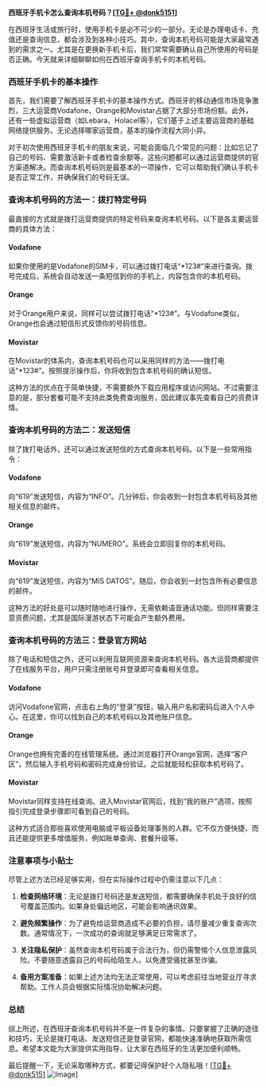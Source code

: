 **西班牙手机卡怎么查询本机号码？[[TG💪+ @donk5151](https://t.me/s/donk5151)]**

在西班牙生活或旅行时，使用手机卡是必不可少的一部分。无论是办理电话卡、充值还是查询信息，都会涉及到各种小技巧。其中，查询本机号码可能是大家最常遇到的需求之一。尤其是在更换新手机卡后，我们常常需要确认自己所使用的号码是否正确。今天就来详细聊聊如何在西班牙查询手机卡的本机号码。

### 西班牙手机卡的基本操作

首先，我们需要了解西班牙手机卡的基本操作方式。西班牙的移动通信市场竞争激烈，三大运营商Vodafone、Orange和Movistar占据了大部分市场份额。此外，还有一些虚拟运营商（如Lebara、Holacel等），它们基于上述主要运营商的基础网络提供服务。无论选择哪家运营商，基本的操作流程大同小异。

对于初次使用西班牙手机卡的朋友来说，可能会面临几个常见的问题：比如忘记了自己的号码、需要激活新卡或者检查余额等。这些问题都可以通过运营商提供的官方渠道解决。而查询本机号码则是最基本的一项操作，它可以帮助我们确认手机卡是否正常工作，并确保我们的号码无误。

### 查询本机号码的方法一：拨打特定号码

最直接的方式就是拨打运营商提供的特定号码来查询本机号码。以下是各主要运营商的具体方法：

#### Vodafone
如果你使用的是Vodafone的SIM卡，可以通过拨打电话“*123#”来进行查询。拨号完成后，系统会自动发送一条短信到你的手机上，内容包含你的本机号码。

#### Orange
对于Orange用户来说，同样可以尝试拨打电话“*123#”。与Vodafone类似，Orange也会通过短信形式反馈你的号码信息。

#### Movistar
在Movistar的体系内，查询本机号码也可以采用同样的方法——拨打电话“*123#”。按照提示操作后，你将收到包含本机号码的确认短信。

这种方法的优点在于简单快捷，不需要额外下载应用程序或访问网站。不过需要注意的是，部分套餐可能不支持此类免费查询服务，因此建议事先查看自己的资费详情。

### 查询本机号码的方法二：发送短信

除了拨打电话外，还可以通过发送短信的方式查询本机号码。以下是一些常用指令：

#### Vodafone
向“619”发送短信，内容为“INFO”。几分钟后，你会收到一封包含本机号码及其他相关信息的邮件。

#### Orange
向“619”发送短信，内容为“NUMERO”。系统会立即回复你的本机号码。

#### Movistar
向“619”发送短信，内容为“MIS DATOS”。随后，你会收到一封包含所有必要信息的邮件。

这种方法的好处是可以随时随地进行操作，无需依赖语音通话功能。但同样需要注意资费问题，尤其是国际漫游状态下可能会产生额外费用。

### 查询本机号码的方法三：登录官方网站

除了电话和短信之外，还可以利用互联网资源来查询本机号码。各大运营商都提供了在线服务平台，用户只需注册账号并登录即可查看相关信息。

#### Vodafone
访问Vodafone官网，点击右上角的“登录”按钮，输入用户名和密码后进入个人中心。在这里，你可以找到自己的本机号码以及其他账户信息。

#### Orange
Orange也拥有完善的在线管理系统。通过浏览器打开Orange官网，选择“客户区”，然后输入手机号码和密码完成身份验证。之后就能轻松获取本机号码了。

#### Movistar
Movistar同样支持在线查询。进入Movistar官网后，找到“我的账户”选项，按照指引完成登录步骤即可看到自己的号码。

这种方式适合那些喜欢使用电脑或平板设备处理事务的人群。它不仅方便快捷，而且还能提供更多增值服务，例如账单查询、套餐升级等。

### 注意事项与小贴士

尽管上述方法已经足够实用，但在实际操作过程中仍需注意以下几点：

1. **检查网络环境**：无论是拨打号码还是发送短信，都需要确保手机处于良好的信号覆盖范围内。如果身处偏远地区，可能会影响通讯效果。
   
2. **避免频繁操作**：为了避免给运营商造成不必要的负担，请尽量减少重复查询次数。通常情况下，一次成功的查询就足够满足日常需求了。

3. **关注隐私保护**：虽然查询本机号码属于合法行为，但仍需警惕个人信息泄露风险。不要随意透露自己的号码给陌生人，以免遭受骚扰甚至诈骗。

4. **备用方案准备**：如果上述方法均无法正常使用，可以考虑前往当地营业厅寻求帮助。工作人员会根据实际情况协助解决问题。

### 总结

综上所述，在西班牙查询本机号码并不是一件复杂的事情。只要掌握了正确的途径和技巧，无论是拨打电话、发送短信还是登录官网，都能快速准确地获取所需信息。希望本文能为大家提供实用指导，让大家在西班牙的生活更加便利顺畅。

最后提醒一下，无论采取哪种方式，都要记得保护好个人隐私哦！[[TG💪+ @donk5151](https://t.me/s/donk5151) ![Image](https://i.postimg.cc/rwNCRYN7/Snipaste-2025-04-30-17-27-05.png)]